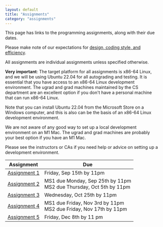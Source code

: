 ```yaml
---
layout: default
title: "Assignments"
category: "assignments"
---
```


This page has links to the programming assignments, along with their due dates.

Please make note of our expectations for [design, coding style, and efficiency](assign/design.html).

All assignments are individual assignments unless specified otherwise.

**Very important**: The target platform for all assignments is x86-64 Linux,
and we will be using Ubuntu 22.04 for all autograding and testing.
It is essential that you have access to an x86-64 Linux development environment.
The ugrad and grad machines maintained by the CS department are an
excellent option if you don't have a personal machine that can run x86-64 Linux.

Note that you can install Ubuntu 22.04 from the Microsoft Store on a Windows computer,
and this is also can be the basis of an x86-64 Linux development environment.

We are not aware of any good way to set up a local development environment
on an M1 Mac. The ugrad and grad machines are probably your best option if
you have an M1 Mac.

Please see the instructors or CAs if you need help or advice on setting up a
development environment.

Assignment | Due
---------- | ---
[Assignment 1](assign/assign01.html) | Friday, Sep 15th by 11pm
[Assignment 2](assign/assign02.html) | MS1 due Monday, Sep 25th by 11pm<br>MS2 due Thursday, Oct 5th by 11pm
[Assignment 3](assign/assign03.html) | Wednesday, Oct 25th by 11pm
[Assignment 4](assign/assign04.html) | MS1 due Friday, Nov 3rd by 11pm<br>MS2 due Friday, Nov 17th by 11pm
[Assignment 5](assign/assign05.html) | Friday, Dec 8th by 11 pm
